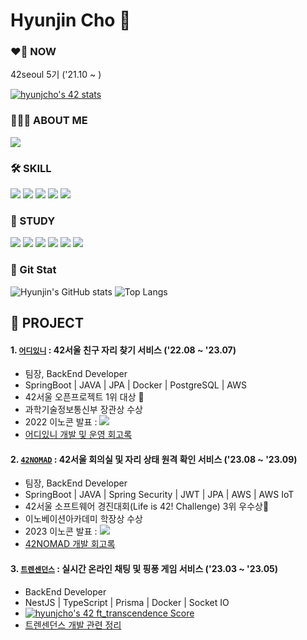 

# Hyunjin Cho 👋

### ❤️‍🔥 NOW

42seoul 5기 ('21.10 ~ )
  
[![hyunjcho's 42 stats](https://badge42.vercel.app/api/v2/clk2bw5y1000608mniwbi5kwj/stats?cursusId=21&coalitionId=87)](https://github.com/JaeSeoKim/badge42)

### 🙋🏻‍♀️ ABOUT ME

[<img src="https://img.shields.io/badge/하이초로그-6DB33F?style=for-the-badge&logo=velog&logoColor=white">](https://velog.io/@highcho)

  
### 🛠️ SKILL
<img src="https://img.shields.io/badge/springboot-6DB33F?style=for-the-badge&logo=springboot&logoColor=white"> <img src="https://img.shields.io/badge/java-FF9A00?style=for-the-badge&logoColor=white"> <img src="https://img.shields.io/badge/c-A8B9CC?style=for-the-badge&logo=c&logoColor=white"> <img src="https://img.shields.io/badge/c++-00599C?style=for-the-badge&logo=cplusplus&logoColor=white"> <img src="https://img.shields.io/badge/docker-2496ED?style=for-the-badge&logo=docker&logoColor=white">

### 📝 STUDY
<img src="https://img.shields.io/badge/nestjs-E0234E?style=for-the-badge&logo=nestjs&logoColor=white"> <img src="https://img.shields.io/badge/typescript-3178C6?style=for-the-badge&logo=typescript&logoColor=white"> <img src="https://img.shields.io/badge/python-3776AB?style=for-the-badge&logo=python&logoColor=white"> <img src="https://img.shields.io/badge/prisma-2D3748?style=for-the-badge&logo=prisma&logoColor=white"> <img src="https://img.shields.io/badge/postgresql-4169E1?style=for-the-badge&logo=postgresql&logoColor=white"> <img src="https://img.shields.io/badge/aws-232F3E?style=for-the-badge&logo=amazonaws&logoColor=white">

### 💫 Git Stat
![Hyunjin's GitHub stats](https://github-readme-stats.vercel.app/api?username=highjcho&hide=stars) ![Top Langs](https://github-readme-stats.vercel.app/api/top-langs/?username=highjcho&layout=compact)


## 🌿 PROJECT
#### 1. [`어디있니`](https://github.com/42Where/where42) : 42서울 친구 자리 찾기 서비스 ('22.08 ~ '23.07)
- 팀장, BackEnd Developer
- SpringBoot | JAVA | JPA | Docker | PostgreSQL | AWS
- 42서울 오픈프로젝트 1위 대상 👑
- 과학기술정보통신부 장관상 수상
- 2022 이노콘 발표 : [<img src="https://img.shields.io/badge/YouTube-FF0000?style=flat&logo=youtube&logoColor=white">](https://www.youtube.com/live/URFO7xm-Xe8?si=K_7xmO6QLO4zdHMI&t=4668)
- [어디있니 개발 및 운영 회고록](https://velog.io/@highcho/%EC%96%B4%EB%94%94%EC%9E%88%EB%8B%88-%ED%94%84%EB%A1%9C%EC%A0%9D%ED%8A%B8-%ED%9A%8C%EA%B3%A0%EB%A1%9D)

#### 2. [`42NOMAD`](https://github.com/42nomad/backend) : 42서울 회의실 및 자리 상태 원격 확인 서비스 ('23.08 ~ '23.09)
- 팀장, BackEnd Developer
- SpringBoot | JAVA | Spring Security | JWT | JPA | AWS | AWS IoT 
- 42서울 소프트웨어 경진대회(Life is 42! Challenge) 3위 우수상🥉
- 이노베이션아카데미 학장상 수상
- 2023 이노콘 발표 : [<img src="https://img.shields.io/badge/YouTube-FF0000?style=flat&logo=youtube&logoColor=white">](https://youtu.be/TmVEQyRo_Bc?si=enT2FiouW2lEtabw&t=9340)
- [42NOMAD 개발 회고록](https://velog.io/@highcho/42NOMAD-%ED%94%84%EB%A1%9C%EC%A0%9D%ED%8A%B8-%ED%9A%8C%EA%B3%A0%EB%A1%9D)

#### 3. [`트렌센던스`](https://github.com/WallyPfister/transcendence) : 실시간 온라인 채팅 및 핑퐁 게임 서비스 ('23.03 ~ '23.05)
- BackEnd Developer
- NestJS | TypeScript | Prisma | Docker | Socket IO
- [![hyunjcho's 42 ft_transcendence Score](https://badge42.vercel.app/api/v2/clk2bw5y1000608mniwbi5kwj/project/3089114)](https://github.com/JaeSeoKim/badge42)
- [트렌센던스 개발 관련 정리](https://future-plane-946.notion.site/Transcendence-d9ff7e05c764453383332b6e06f29736?pvs=4)
